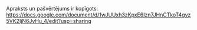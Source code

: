 Apraksts un pašvērtējums ir kopīgots:
https://docs.google.com/document/d/1wJUUxh3zKpxE6Izn7JHnCTkoT4gvz5VK2IjN6JvHu_4/edit?usp=sharing
